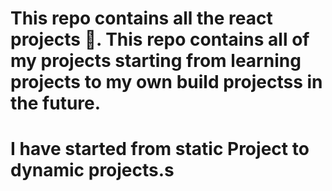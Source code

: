 # This repo contains all the react projects 📁. This repo contains all of my projects starting from learning projects to my own build projectss in the future.

# I have started from static Project to dynamic projects.s
